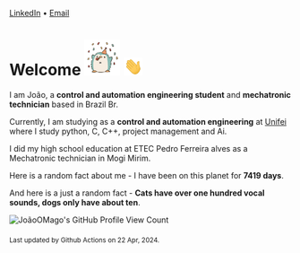 [LinkedIn](https://www.linkedin.com/in/joão-pedro-gozzoli-b95641301/) &bull;
[Email](joaopedrogozzoli@gmail.com)

# Welcome <img src="happy.gif" height="64px" /> <img src="wave.gif" height="32px" />

I am João, a  **control and automation engineering student** and **mechatronic technician** based in Brazil Br.

Currently, I am studying as a **control and automation engineering** at [Unifei](https://unifei.edu.br) where I study python, C, C++, project management and Ai.

I did my high school education at ETEC Pedro Ferreira alves as a Mechatronic technician in Mogi Mirim.

Here is a random fact about me - I have been on this planet for **7419 days**.

And here is a just a random fact -  **Cats have over one hundred vocal sounds, dogs only have about ten**.

![JoãoOMago's GitHub Profile View Count](https://komarev.com/ghpvc/?username=JoaoOMago)

<sub>Last updated by Github Actions on 22 Apr, 2024.</sub>
